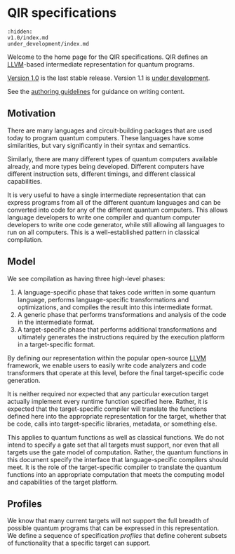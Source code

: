 # QIR specifications

```{toctree}
:hidden:
v1.0/index.md
under_development/index.md
```

Welcome to the home page for the QIR specifications. QIR defines an
[LLVM](https://llvm.org/)-based intermediate representation for quantum programs.

[Version 1.0](v1.0/index) is the last stable release. Version 1.1 is [under development](under_development/index).

See the [authoring guidelines](authoring) for guidance on writing content.

## Motivation

There are many languages and circuit-building packages that are used today to
program quantum computers. These languages have some similarities, but vary
significantly in their syntax and semantics.

Similarly, there are many different types of quantum computers available
already, and more types being developed. Different computers have different
instruction sets, different timings, and different classical capabilities.

It is very useful to have a single intermediate representation that can express
programs from all of the different quantum languages and can be converted into
code for any of the different quantum computers. This allows language developers
to write one compiler and quantum computer developers to write one code
generator, while still allowing all languages to run on all computers. This is a
well-established pattern in classical compilation.

## Model

We see compilation as having three high-level phases:

1. A language-specific phase that takes code written in some quantum language,
   performs language-specific transformations and optimizations, and compiles
   the result into this intermediate format.
2. A generic phase that performs transformations and analysis of the code in the
   intermediate format.
3. A target-specific phase that performs additional transformations and
   ultimately generates the instructions required by the execution platform in a
   target-specific format.

By defining our representation within the popular open-source
[LLVM](http://llvm.org) framework, we enable users to easily write code
analyzers and code transformers that operate at this level, before the final
target-specific code generation.

It is neither required nor expected that any particular execution target
actually implement every runtime function specified here. Rather, it is expected
that the target-specific compiler will translate the functions defined here into
the appropriate representation for the target, whether that be code, calls into
target-specific libraries, metadata, or something else.

This applies to quantum functions as well as classical functions. We do not
intend to specify a gate set that all targets must support, nor even that all
targets use the gate model of computation. Rather, the quantum functions in this
document specify the interface that language-specific compilers should meet. It
is the role of the target-specific compiler to translate the quantum functions
into an appropriate computation that meets the computing model and capabilities
of the target platform.

## Profiles

We know that many current targets will not support the full breadth of possible
quantum programs that can be expressed in this representation. We define a
sequence of specification _profiles_ that define coherent subsets of
functionality that a specific target can support.

